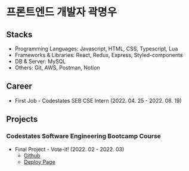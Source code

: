 # 프론트엔드 개발자 곽명우

## Stacks

- Programming Languages: Javascript, HTML, CSS, Typescript, Lua
- Frameworks & Libraries: React, Redux, Express, Styled-components
- DB & Server: MySQL
- Others: Git, AWS, Postman, Notion

## Career

- First Job - Codestates SEB CSE Intern (2022. 04. 25 - 2022. 08. 19)

## Projects

### Codestates Software Engineering Bootcamp Course

- Final Project - Vote-it! (2022. 02 - 2022. 03)
  - [Github](https://github.com/codestates/vote-it)
  - [Deploy Page](https://mymy-project-adfs.com/)
